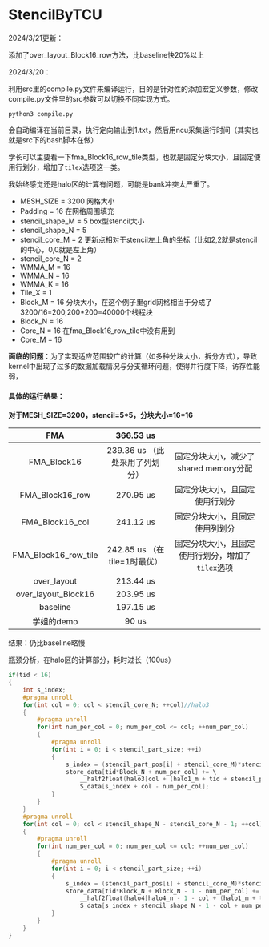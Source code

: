 # StencilByTCU

2024/3/21更新：

添加了over_layout_Block16_row方法，比baseline快20%以上



2024/3/20：

利用src里的compile.py文件来编译运行，目的是针对性的添加宏定义参数，修改compile.py文件里的src参数可以切换不同实现方式。

```
python3 compile.py
```

会自动编译在当前目录，执行定向输出到1.txt，然后用ncu采集运行时间（其实也就是src下的bash脚本在做）

学长可以主要看一下fma_Block16_row_tile类型，也就是固定分块大小，且固定使用行划分，增加了`tilex`选项这一类。

我始终感觉还是halo区的计算有问题，可能是bank冲突太严重了。

- MESH_SIZE = 3200   网格大小
- Padding = 16   在网格周围填充
- stencil_shape_M = 5   box型stencil大小
- stencil_shape_N = 5
- stencil_core_M = 2  更新点相对于stencil左上角的坐标（比如2,2就是stencil的中心，0,0就是左上角）
- stencil_core_N = 2
- WMMA_M = 16
- WMMA_N = 16
- WMMA_K = 16  
- Tile_X = 1    
- Block_M = 16  分块大小，在这个例子里grid网格相当于分成了3200/16=200,200*200=40000个线程块
- Block_N = 16
- Core_N = 16  在fma_Block16_row_tile中没有用到
- Core_M = 16





**面临的问题**：为了实现适应范围较广的计算（如多种分块大小，拆分方式），导致kernel中出现了过多的数据加载情况与分支循环问题，使得并行度下降，访存性能弱，



#### **具体的运行结果**：

**对于MESH_SIZE=3200，stencil=5*5，分块大小=16\*16**

|         FMA          |           366.53 us            |                                                   |
| :------------------: | :----------------------------: | :-----------------------------------------------: |
|     FMA_Block16      | 239.36 us （此处采用了列划分） |       固定分块大小，减少了shared memory分配       |
|   FMA_Block16_row    |           270.95 us            |          固定分块大小，且固定使用行划分           |
|   FMA_Block16_col    |           241.12 us            |          固定分块大小，且固定使用列划分           |
| FMA_Block16_row_tile |  242.85 us （在tile=1时最优）  | 固定分块大小，且固定使用行划分，增加了`tilex`选项 |
|     over_layout      |           213.44 us            |                                                   |
| over_layout_Block16  |           203.95 us            |                                                   |
|       baseline       |           197.15 us            |                                                   |
|      学姐的demo      |             90 us              |                                                   |

结果：仍比baseline略慢



瓶颈分析，在halo区的计算部分，耗时过长（100us）

```c
if(tid < 16)
{
    int s_index;
    #pragma unroll
    for(int col = 0; col < stencil_core_N; ++col)//halo3
    {
        #pragma unroll
        for(int num_per_col = 0; num_per_col <= col; ++num_per_col)
        {
            #pragma unroll
            for(int i = 0; i < stencil_part_size; ++i)
            {
                s_index = (stencil_part_pos[i] + stencil_core_M)*stencil_shape_N;
                store_data[tid*Block_N + num_per_col] += \
                    __half2float(halo3[col + (halo1_m + tid + stencil_part_pos[i])*halo3_n])*\
                    S_data[s_index + col - num_per_col];
            }
        }
    }
    #pragma unroll
    for(int col = 0; col < stencil_shape_N - stencil_core_N - 1; ++col)//halo4
    {
        #pragma unroll
        for(int num_per_col = 0; num_per_col <= col; ++num_per_col)
        {
            #pragma unroll
            for(int i = 0; i < stencil_part_size; ++i)
            {
                s_index = (stencil_part_pos[i] + stencil_core_M)*stencil_shape_N;
                store_data[tid*Block_N + Block_N - 1 - num_per_col] += \
                    __half2float(halo4[halo4_n - 1 - col + (halo1_m + tid + stencil_part_pos[i])*halo4_n])*\
                    S_data[s_index + stencil_shape_N - 1 - col + num_per_col];
            }
        }
    }
}
```

